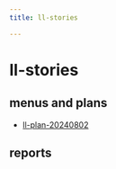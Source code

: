 ```yaml
---
title: ll-stories

---
```


# ll-stories

## menus and plans

- [ll-plan-20240802](/6tXDKKq1SBKBRUv75Ps0Sw)

## reports

